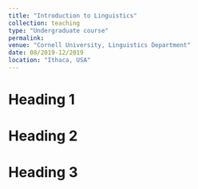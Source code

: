 ```yaml
---
title: "Introduction to Linguistics"
collection: teaching
type: "Undergraduate course"
permalink: 
venue: "Cornell University, Linguistics Department"
date: 08/2019-12/2019
location: "Ithaca, USA"
---
```



Heading 1
======

Heading 2
======

Heading 3
======
